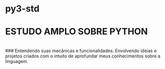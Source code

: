 # py3-std
<h1>ESTUDO AMPLO SOBRE PYTHON</h1>
<br>
### Entendendo suas mecânicas e funcionalidades. Envolvendo ideias e projetos criados com o intuito de aprofundar meus conhecimentos sobre a linguagem. 
